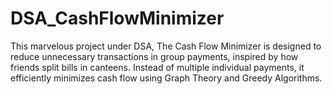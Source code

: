 # DSA_CashFlowMinimizer
This marvelous project under DSA, The Cash Flow Minimizer is designed to reduce unnecessary transactions in group payments, inspired by how friends split bills in canteens. Instead of multiple individual payments, it efficiently minimizes cash flow using Graph Theory and Greedy Algorithms. 
